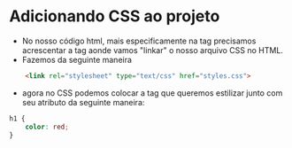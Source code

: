 # Adicionando CSS ao projeto
- No nosso código html, mais especificamente na tag <head> precisamos acrescentar a tag <link> aonde vamos "linkar" o nosso arquivo CSS no HTML. 
- Fazemos da seguinte maneira
~~~html
    <link rel="stylesheet" type="text/css" href="styles.css">
~~~

- agora no CSS podemos colocar a tag que queremos estilizar junto com seu atributo da seguinte maneira:
~~~css
h1 {
    color: red;
}
~~~